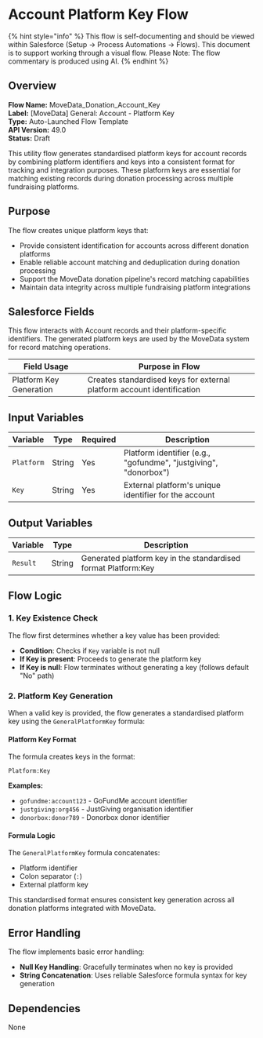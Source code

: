 # Account Platform Key Flow

{% hint style="info" %}
This flow is self-documenting and should be viewed within Salesforce (Setup -> Process Automations -> Flows). This document is to support working through a visual flow. Please Note: The flow commentary is produced using AI.
{% endhint %}

## Overview

**Flow Name:** MoveData\_Donation\_Account\_Key\
**Label:** \[MoveData] General: Account - Platform Key\
**Type:** Auto-Launched Flow Template\
**API Version:** 49.0\
**Status:** Draft

This utility flow generates standardised platform keys for account records by combining platform identifiers and keys into a consistent format for tracking and integration purposes. These platform keys are essential for matching existing records during donation processing across multiple fundraising platforms.

## Purpose

The flow creates unique platform keys that:

* Provide consistent identification for accounts across different donation platforms
* Enable reliable account matching and deduplication during donation processing
* Support the MoveData donation pipeline's record matching capabilities
* Maintain data integrity across multiple fundraising platform integrations

## Salesforce Fields

This flow interacts with Account records and their platform-specific identifiers. The generated platform keys are used by the MoveData system for record matching operations.

| Field Usage             | Purpose in Flow                                                        |
| ----------------------- | ---------------------------------------------------------------------- |
| Platform Key Generation | Creates standardised keys for external platform account identification |

## Input Variables

| Variable   | Type   | Required | Description                                                      |
| ---------- | ------ | -------- | ---------------------------------------------------------------- |
| `Platform` | String | Yes      | Platform identifier (e.g., "gofundme", "justgiving", "donorbox") |
| `Key`      | String | Yes      | External platform's unique identifier for the account            |

## Output Variables

| Variable | Type   | Description                                                    |
| -------- | ------ | -------------------------------------------------------------- |
| `Result` | String | Generated platform key in the standardised format Platform:Key |

## Flow Logic

### 1. Key Existence Check

The flow first determines whether a key value has been provided:

* **Condition**: Checks if `Key` variable is not null
* **If Key is present**: Proceeds to generate the platform key
* **If Key is null**: Flow terminates without generating a key (follows default "No" path)

### 2. Platform Key Generation

When a valid key is provided, the flow generates a standardised platform key using the `GeneralPlatformKey` formula:

#### Platform Key Format

The formula creates keys in the format:

```
Platform:Key
```

**Examples:**

* `gofundme:account123` - GoFundMe account identifier
* `justgiving:org456` - JustGiving organisation identifier
* `donorbox:donor789` - Donorbox donor identifier

#### Formula Logic

The `GeneralPlatformKey` formula concatenates:

* Platform identifier
* Colon separator (`:`)
* External platform key

This standardised format ensures consistent key generation across all donation platforms integrated with MoveData.

## Error Handling

The flow implements basic error handling:

* **Null Key Handling**: Gracefully terminates when no key is provided
* **String Concatenation**: Uses reliable Salesforce formula syntax for key generation

## Dependencies

None
